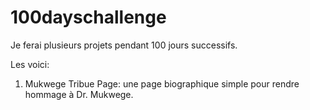 # 100dayschallenge

Je ferai plusieurs projets pendant 100 jours successifs. 

Les voici: 
1. Mukwege Tribue Page: une page biographique simple pour rendre hommage à Dr. Mukwege.
